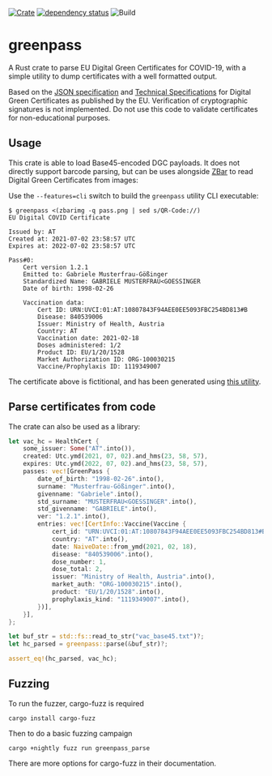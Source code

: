 [![Crate](https://img.shields.io/crates/v/greenpass.svg)](https://crates.io/crates/greenpass)
[![dependency status](https://deps.rs/repo/github/mcilloni/greenpass/status.svg)](https://deps.rs/repo/github/mcilloni/greenpass)
![Build](https://github.com/mcilloni/greenpass/workflows/Build/badge.svg)

# greenpass
A Rust crate to parse EU Digital Green Certificates for COVID-19, with a simple utility to dump certificates with a well formatted output.

Based on the [JSON specification](https://ec.europa.eu/health/sites/default/files/ehealth/docs/covid-certificate_json_specification_en.pdf) and [Technical Specifications](https://ec.europa.eu/health/sites/default/files/ehealth/docs/digital-green-certificates_v1_en.pdf)  for Digital Green Certificates as published by the EU.
Verification of cryptographic signatures is not implemented. Do not use this code to validate certificates for non-educational purposes.

## Usage
This crate is able to load Base45-encoded DGC payloads. 
It does not directly support barcode parsing, but can be uses alongside [ZBar](http://zbar.sourceforge.net/) to read Digital Green Certificates from images: 

Use the `--features=cli` switch to build the `greenpass` utility CLI executable:

```shell
$ greenpass <(zbarimg -q pass.png | sed s/QR-Code://)
EU Digital COVID Certificate

Issued by: AT
Created at: 2021-07-02 23:58:57 UTC
Expires at: 2022-07-02 23:58:57 UTC

Pass#0:
    Cert version 1.2.1
    Emitted to: Gabriele Musterfrau-Gößinger
    Standardized Name: GABRIELE MUSTERFRAU<GOESSINGER
    Date of birth: 1998-02-26

    Vaccination data:
        Cert ID: URN:UVCI:01:AT:10807843F94AEE0EE5093FBC254BD813#B
        Disease: 840539006
        Issuer: Ministry of Health, Austria
        Country: AT
        Vaccination date: 2021-02-18
        Doses administered: 1/2
        Product ID: EU/1/20/1528
        Market Authorization ID: ORG-100030215
        Vaccine/Prophylaxis ID: 1119349007
 ```

The certificate above is fictitional, and has been generated using [this utility](https://dgc.a-sit.at/ehn/).

## Parse certificates from code

The crate can also be used as a library:

```Rust
let vac_hc = HealthCert {
    some_issuer: Some("AT".into()),
    created: Utc.ymd(2021, 07, 02).and_hms(23, 58, 57),
    expires: Utc.ymd(2022, 07, 02).and_hms(23, 58, 57),
    passes: vec![GreenPass {
        date_of_birth: "1998-02-26".into(),
        surname: "Musterfrau-Gößinger".into(),
        givenname: "Gabriele".into(),
        std_surname: "MUSTERFRAU<GOESSINGER".into(),
        std_givenname: "GABRIELE".into(),
        ver: "1.2.1".into(),
        entries: vec![CertInfo::Vaccine(Vaccine {
            cert_id: "URN:UVCI:01:AT:10807843F94AEE0EE5093FBC254BD813#B".into(),
            country: "AT".into(),
            date: NaiveDate::from_ymd(2021, 02, 18),
            disease: "840539006".into(),
            dose_number: 1,
            dose_total: 2,
            issuer: "Ministry of Health, Austria".into(),
            market_auth: "ORG-100030215".into(),
            product: "EU/1/20/1528".into(),
            prophylaxis_kind: "1119349007".into(),
        })],
    }],
};

let buf_str = std::fs::read_to_str("vac_base45.txt")?;
let hc_parsed = greenpass::parse(&buf_str)?;

assert_eq!(hc_parsed, vac_hc);
```

## Fuzzing

To run the fuzzer, cargo-fuzz is required

`cargo install cargo-fuzz`

Then to do a basic fuzzing campaign

`cargo +nightly fuzz run greenpass_parse`

There are more options for cargo-fuzz in their documentation.


